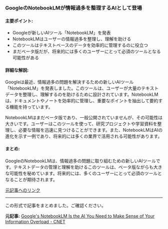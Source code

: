 ### GoogleのNotebookLMが情報過多を整理するAIとして登場

#### 主要ポイント:
- Googleが新しいAIツール「NotebookLM」を発表
- NotebookLMはユーザーの情報過多を整理し、理解を助ける
- このツールはテキストベースのデータを効率的に管理するのに役立つ
- まだベータ版だが、将来的には多くのユーザーにとって必須のツールとなる可能性がある

#### 詳細な解説:
Googleは最近、情報過多の問題を解決するための新しいAIツール「NotebookLM」を発表しました。このツールは、ユーザーが大量のテキストデータを整理し、理解するのを助けるために設計されています。NotebookLMは、ドキュメントやノートを効率的に管理し、重要なポイントを抽出して要約する機能を持っています。

NotebookLMはまだベータ版であり、一般公開されていませんが、その可能性は大きいです。ユーザーはこのツールを使って、研究プロジェクトや学習資料を整理し、必要な情報を迅速に見つけることができます。また、NotebookLMはAIの進化を示す一例であり、将来的には多くの業界で活用される可能性があります。

#### まとめ:
GoogleのNotebookLMは、情報過多の問題に取り組むための新しいAIツールです。テキストデータの管理と理解を助けるこのツールは、ベータ版ながらも大きな可能性を秘めています。将来的には、多くのユーザーにとって必須のツールとなることが期待されます。

[元記事へのリンク](https://www.cnet.com/tech/computing/googles-notebooklm-is-the-ai-you-need-to-make-sense-of-your-information-overload/)

---

この形式で記事をまとめました。ご確認ください。

**元記事:** [Google's NotebookLM Is the AI You Need to Make Sense of Your Information Overload - CNET](https://www.cnet.com/tech/services-and-software/googles-notebooklm-is-the-ai-you-need-to-make-sense-of-your-information-overload/)